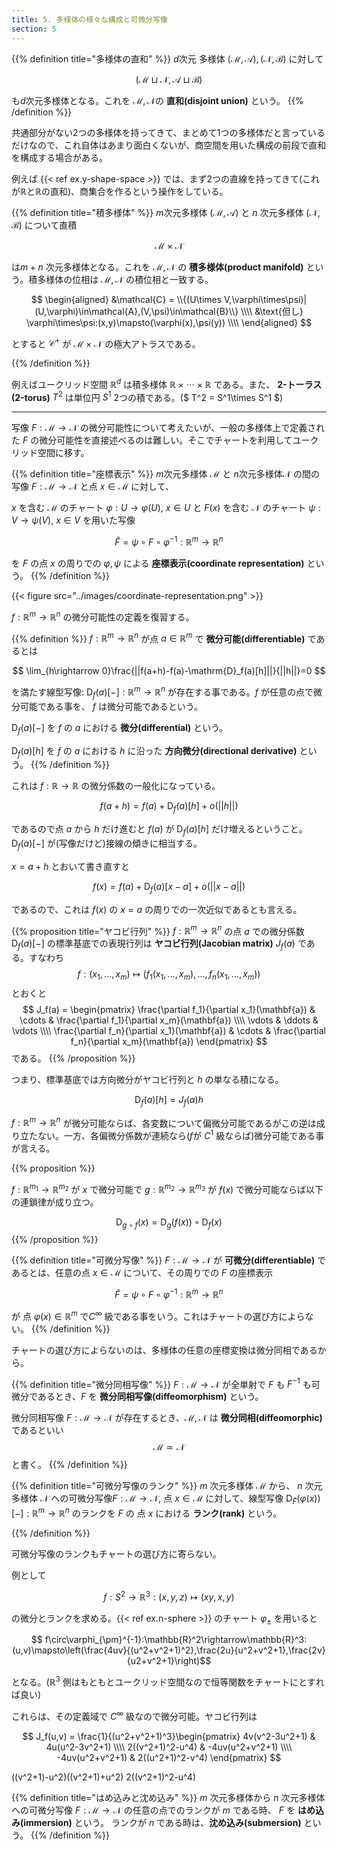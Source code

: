 ```yaml
---
title: 5. 多様体の様々な構成と可微分写像
section: 5
---
```


{{% definition title="多様体の直和" %}}
$d$次元 多様体 $(\mathcal{M},\mathcal{A}),(\mathcal{N},\mathcal{B})$ に対して

$$ (\mathcal{M}\sqcup\mathcal{N},\mathcal{A}\sqcup\mathcal{B}) $$

も$d$次元多様体となる。これを $\mathcal{M},\mathcal{N}$の **直和(disjoint union)** という。
{{% /definition %}}

共通部分がない2つの多様体を持ってきて、まとめて1つの多様体だと言っているだけなので、これ自体はあまり面白くないが、商空間を用いた構成の前段で直和を構成する場合がある。

例えば {{< ref ex.y-shape-space >}} では、まず2つの直線を持ってきて(これが$\mathbb{R}$と$\mathbb{R}$の直和)、商集合を作るという操作をしている。

{{% definition title="積多様体" %}}
$m$次元多様体 $(\mathcal{M},\mathcal{A})$ と $n$ 次元多様体 $(\mathcal{N},\mathcal{B})$ について直積

$$\mathcal{M}\times\mathcal{N}$$

は$m+n$ 次元多様体となる。これを $\mathcal{M},\mathcal{N}$ の **積多様体(product manifold)** という。積多様体の位相は $\mathcal{M},\mathcal{N}$ の積位相と一致する。

$$
\begin{aligned}
&\mathcal{C} = \\{(U\times V,\varphi\times\psi)|(U,\varphi)\in\mathcal{A},(V,\psi)\in\mathcal{B}\\} \\\\
&\text{但し} \varphi\times\psi:(x,y)\mapsto(\varphi(x),\psi(y)) \\\\
\end{aligned}
$$

とすると $\mathcal{C}^+$ が $\mathcal{M}\times\mathcal{N}$ の極大アトラスである。

{{% /definition %}}

例えばユークリッド空間 $\mathbb{R}^d$ は積多様体 $\mathbb{R}\times\cdots\times\mathbb{R}$ である。また、 **2-トーラス(2-torus)** $T^2$ は単位円 $S^1$ 2つの積である。($ T^2 = S^1\times S^1 $)

---

写像 $F:\mathcal{M}\rightarrow\mathcal{N}$ の微分可能性について考えたいが、一般の多様体上で定義された $F$ の微分可能性を直接述べるのは難しい。そこでチャートを利用してユークリッド空間に移す。

{{% definition title="座標表示" %}}
$m$次元多様体 $\mathcal{M}$ と $n$次元多様体$\mathcal{N}$ の間の写像 $F:\mathcal{M}\rightarrow\mathcal{N}$ と点 $x\in \mathcal{M}$ に対して、

$x$ を含む $\mathcal{M}$ のチャート $\varphi:U\rightarrow \varphi(U),\ x\in U$ と
$F(x)$ を含む $\mathcal{N}$ のチャート $\psi:V\rightarrow \psi(V),\ x\in V$ を用いた写像

$$ \hat{F}=\psi\circ F\circ\varphi^{-1}:\mathbb{R}^m\rightarrow\mathbb{R}^n $$

を $F$ の点 $x$ の周りでの $\varphi,\psi$ による **座標表示(coordinate representation)** という。
{{% /definition %}}

{{< figure src="../images/coordinate-representation.png" >}}

$f:\mathbb{R}^m\rightarrow\mathbb{R}^n$ の微分可能性の定義を復習する。

{{% definition %}}
$f:\mathbb{R}^m\rightarrow\mathbb{R}^n$ が点 $a\in\mathbb{R}^m$ で **微分可能(differentiable)** であるとは

$$ \lim_{h\rightarrow 0}\frac{||f(a+h)-f(a)-\mathrm{D}_f(a)[h]||}{||h||}=0 $$ 

を満たす線型写像: $\mathrm{D}_f(a)[-]:\mathbb{R}^m\rightarrow\mathbb{R}^n$ が存在する事である。$f$ が任意の点で微分可能である事を、 $f$ は微分可能であるという。

$\mathrm{D}_f(a)[-]$ を $f$ の $a$ における **微分(differential)** という。

$\mathrm{D}_f(a)[h]$ を $f$ の $a$ における $h$ に沿った **方向微分(directional derivative)** という。
{{% /definition %}}

これは $f:\mathbb{R}\rightarrow\mathbb{R}$ の微分係数の一般化になっている。

$$
f(a+h) = f(a) + \mathrm{D}_f(a)[h] + o(||h||)
$$

であるので点 $a$ から $h$ だけ進むと $f(a)$ が $\mathrm{D}_f(a)[h]$ だけ増えるということ。 $\mathrm{D}_f(a)[-]$ が(写像だけど)接線の傾きに相当する。

$x=a+h$ とおいて書き直すと

$$
f(x) = f(a) + \mathrm{D}_f(a)[x-a] + o(||x-a||)
$$

であるので、これは $f(x)$ の $x=a$ の周りでの一次近似であるとも言える。

{{% proposition title="ヤコビ行列" %}}
$f:\mathbb{R}^m\rightarrow\mathbb{R}^n$ の点 $a$ での微分係数 $\mathrm{D}_f(a)[-]$ の標準基底での表現行列は **ヤコビ行列(Jacobian matrix)** $J_f(a)$ である。すなわち
$$ f: (x_1,\ldots,x_m)\mapsto (f_1(x_1,\ldots,x_m),\ldots,f_n(x_1,\ldots,x_m))$$
とおくと
$$
J_f(a) = \begin{pmatrix}
\frac{\partial f_1}{\partial x_1}(\mathbf{a}) & \cdots & \frac{\partial f_1}{\partial x_m}(\mathbf{a}) \\\\
\vdots & \ddots & \vdots \\\\
\frac{\partial f_n}{\partial x_1}(\mathbf{a}) & \cdots & \frac{\partial f_n}{\partial x_m}(\mathbf{a})
\end{pmatrix}
$$
である。
{{% /proposition %}}

つまり、標準基底では方向微分がヤコビ行列と $h$ の単なる積になる。

$$
\mathrm{D}_f(a)[h] = J_f(a)h
$$

$f:\mathbb{R}^m\rightarrow\mathbb{R}^n$ が微分可能ならば、各変数について偏微分可能であるがこの逆は成り立たない。一方、各偏微分係数が連続なら($f$が $C^1$ 級ならば)微分可能である事が言える。

{{% proposition %}}

$f:\mathbb{R}^{m_1}\rightarrow\mathbb{R}^{m_2}$ が $x$ で微分可能で $g:\mathbb{R}^{m_2}\rightarrow\mathbb{R}^{m_3}$ が $f(x)$ で微分可能ならば以下の連鎖律が成り立つ。

$$
\mathrm{D}_{g\circ f}(x) = \mathrm{D}_g(f(x))\circ\mathrm{D}_f(x)
$$
{{% /proposition %}}

{{% definition title="可微分写像" %}}
$F:\mathcal{M}\rightarrow\mathcal{N}$ が **可微分(differentiable)** であるとは、任意の点 $x\in\mathcal{M}$ について、その周りでの $F$ の座標表示

$$ \hat{F}=\psi\circ F\circ\varphi^{-1}:\mathbb{R}^m\rightarrow\mathbb{R}^n $$

が 点 $\varphi(x)\in\mathbb{R}^m$ で$C^\infty$ 級である事をいう。これはチャートの選び方によらない。
{{% /definition %}}

チャートの選び方によらないのは、多様体の任意の座標変換は微分同相であるから。

{{% definition title="微分同相写像" %}}
$F:\mathcal{M}\rightarrow\mathcal{N}$ が全単射で $F$ も $F^{-1}$ も可微分であるとき、$F$ を **微分同相写像(diffeomorphism)** という。

微分同相写像 $F:\mathcal{M}\rightarrow\mathcal{N}$ が存在するとき、$\mathcal{M},\mathcal{N}$ は **微分同相(diffeomorphic)** であるといい
$$ \mathcal{M}\simeq\mathcal{N}$$
と書く。
{{% /definition %}}

{{% definition title="可微分写像のランク" %}}
$m$ 次元多様体 $\mathcal{M}$ から、 $n$ 次元多様体 $\mathcal{N}$ への可微分写像$F:\mathcal{M}\rightarrow\mathcal{N}$, 点 $x\in\mathcal{M}$ に対して、線型写像 $\mathrm{D}_{\hat{F}}(\varphi(x))[-]:\mathbb{R}^m\rightarrow\mathbb{R}^n$ のランクを $F$ の 点 $x$ における **ランク(rank)** という。

{{% /definition %}}

可微分写像のランクもチャートの選び方に寄らない。

例として

$$f:S^2\rightarrow\mathbb{R}^3:(x,y,z)\mapsto(xy,x,y)$$

の微分とランクを求める。{{< ref ex.n-sphere >}} のチャート $\varphi_\pm$ を用いると

$$ f\circ\varphi_{\pm}^{-1}:\mathbb{R}^2\rightarrow\mathbb{R}^3: (u,v)\mapsto\left(\frac{4uv}{(u^2+v^2+1)^2},\frac{2u}{u^2+v^2+1},\frac{2v}{u2+v^2+1}\right)$$

となる。($\mathbb{R}^3$ 側はもともとユークリッド空間なので恒等関数をチャートにとすれば良い)

これらは、その定義域で $C^\infty$ 級なので微分可能。ヤコビ行列は

$$
J_f(u,v) = \frac{1}{(u^2+v^2+1)^3}\begin{pmatrix}
4v(v^2-3u^2+1) & 4u(u^2-3v^2+1) \\\\
2((v^2+1)^2-u^4) & -4uv(u^2+v^2+1) \\\\
-4uv(u^2+v^2+1) & 2((u^2+1)^2-v^4)
\end{pmatrix}
$$

((v^2+1)-u^2)((v^2+1)+u^2)
2((v^2+1)^2-u^4)


{{% definition title="はめ込みと沈め込み" %}}
$m$ 次元多様体から $n$ 次元多様体への可微分写像 $F:\mathcal{M}\rightarrow\mathcal{N}$ の任意の点でのランクが $m$ である時、 $F$ を **はめ込み(immersion)** という。
ランクが $n$ である時は、**沈め込み(submersion)** という。
{{% /definition %}}
